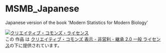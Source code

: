 # MSMB_Japanese
Japanese version of the book 'Modern Statistics for Modern Biology'

<a rel="license" href="http://creativecommons.org/licenses/by-nc-sa/2.0/"><img alt="クリエイティブ・コモンズ・ライセンス" style="border-width:0" src="https://i.creativecommons.org/l/by-nc-sa/2.0/88x31.png" /></a><br />この 作品 は <a rel="license" href="http://creativecommons.org/licenses/by-nc-sa/2.0/">クリエイティブ・コモンズ 表示 - 非営利 - 継承 2.0 一般 ライセンス</a>の下に提供されています。
